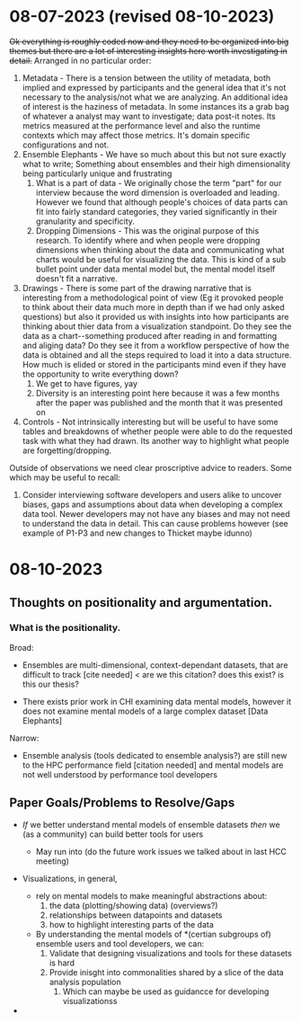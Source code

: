 # 08-07-2023 (revised 08-10-2023)

~~Ok everything is roughly coded now and they need to be organized into big themes but there are a lot of interesting insights here worth investigating in detail.~~ Arranged in no particular order:
1.  Metadata - There is a tension between the utility of metadata, both implied and expressed by participants and the general idea that it's not necessary to the analysis/not what we are analyzing. An additional idea of interest is the haziness of metadata. In some instances its a grab bag of whatever a analyst may want to investigate; data post-it notes. Its metrics measured at the performance level and also the runtime contexts which may affect those metrics. It's domain specific configurations and not.
2. Ensemble Elephants - We have so much about this but not sure exactly what to write; Something about ensembles and their high dimensionality being particularly unique and frustrating 
    1. What is a part of data - We originally chose the term "part" for our interview because the word dimension is overloaded and leading. However we found that although people's choices of data parts can fit into fairly standard categories, they varied significantly in their granularity and specificity.
    2. Dropping Dimensions - This was the original purpose of this research. To identify where and when people were dropping dimensions when thinking about the data and communicating what charts would be useful for visualizing the data. This is kind of a sub bullet point under data mental model but, the mental model itself doesn't fit a narrative.
3. Drawings - There is some part of the drawing narrative that is interesting from a methodological point of view (Eg it provoked people to think about their data much more in depth than if we had only asked questions) but also it provided us with insights into how participants are thinking about thier data from a visualization standpoint. Do they see the data as a chart--something produced after reading in and formatting and aliging data? Do they see it from a workflow perspective of how the data is obtained and all the steps required to load it into a data structure. How much is elided or stored in the participants mind even if they have the opportunity to write everything down?
    1. We get to have figures, yay
    2. Diversity is an interesting point here because it was a few months after the paper was published and the month that it was presented on
4. Controls - Not intrinsically interesting but will be useful to have some tables and breakdowns of whether people were able to do the requested task with what they had drawn. Its another way to highlight what people are forgetting/dropping. 

Outside of observations we need clear proscriptive advice to readers. Some which may be useful to recall:
1. Consider interviewing software developers and users alike to uncover biases, gaps and assumptions about data when developing a complex data tool. Newer developers may not have any biases and may not need to understand the data in detail. This can cause problems however (see example of P1-P3 and new changes to Thicket maybe idunno)


# 08-10-2023

## Thoughts on positionality and argumentation. 

### What is the positionality.

Broad:

- Ensembles are multi-dimensional, context-dependant datasets, that are difficult to track  [cite needed] < are we this citation? does this exist? is this our thesis?

- There exists prior work in CHI examining data mental models, however it does not examine mental models of a large complex dataset [Data Elephants]

Narrow:

- Ensemble analysis (tools dedicated to ensemble analysis?) are still new to the HPC performance field [citation needed] and mental models are not well understood by performance tool developers


## Paper Goals/Problems to Resolve/Gaps

- *If* we better understand mental models of ensemble datasets *then* we (as a community) can build better tools for users
    - May run into (do the future work issues we talked about in last HCC meeting)

- Visualizations, in general, 
    - rely on mental models to make meaningful abstractions about: 
        1. the data (plotting/showing data) (overviews?)
        2. relationships between datapoints and datasets
        3. how to highlight interesting parts of the data
    - By understanding the mental models of *(certian subgroups of) ensemble users and tool developers, we can:
        1. Validate that designing visualizations and tools for these datasets is hard
        2. Provide inisght into commonalities shared by a slice of the data analysis population
            1. Which can maybe be used as guidancce for developing visualizationss

- 